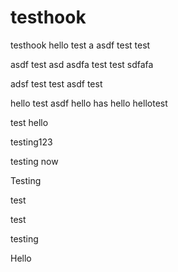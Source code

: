 testhook
========

testhook
hello
test
a
asdf
test
test

asdf
test
asd
asdfa
test
test
sdfafa

adsf
test
test
asdf
test

hello
test
asdf
hello
has
hello
hellotest


test
hello

testing123

testing
now

Testing

test

test

testing

Hello
